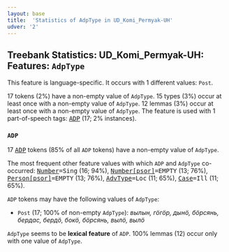 ```yaml
---
layout: base
title:  'Statistics of AdpType in UD_Komi_Permyak-UH'
udver: '2'
---
```


## Treebank Statistics: UD_Komi_Permyak-UH: Features: `AdpType`

This feature is language-specific.
It occurs with 1 different values: `Post`.

17 tokens (2%) have a non-empty value of `AdpType`.
15 types (3%) occur at least once with a non-empty value of `AdpType`.
12 lemmas (3%) occur at least once with a non-empty value of `AdpType`.
The feature is used with 1 part-of-speech tags: <tt><a href="koi_uh-pos-ADP.html">ADP</a></tt> (17; 2% instances).

### `ADP`

17 <tt><a href="koi_uh-pos-ADP.html">ADP</a></tt> tokens (85% of all `ADP` tokens) have a non-empty value of `AdpType`.

The most frequent other feature values with which `ADP` and `AdpType` co-occurred: <tt><a href="koi_uh-feat-Number.html">Number</a></tt><tt>=Sing</tt> (16; 94%), <tt><a href="koi_uh-feat-Number-psor.html">Number[psor]</a></tt><tt>=EMPTY</tt> (13; 76%), <tt><a href="koi_uh-feat-Person-psor.html">Person[psor]</a></tt><tt>=EMPTY</tt> (13; 76%), <tt><a href="koi_uh-feat-AdvType.html">AdvType</a></tt><tt>=Loc</tt> (11; 65%), <tt><a href="koi_uh-feat-Case.html">Case</a></tt><tt>=Ill</tt> (11; 65%).

`ADP` tokens may have the following values of `AdpType`:

* `Post` (17; 100% of non-empty `AdpType`): <em>вылын, гöгöр, дынӧ, бöрсянь, бердас, бердӧ, бокӧ, бӧрсянь, вылö, вылӧ</em>

`AdpType` seems to be **lexical feature** of `ADP`. 100% lemmas (12) occur only with one value of `AdpType`.

